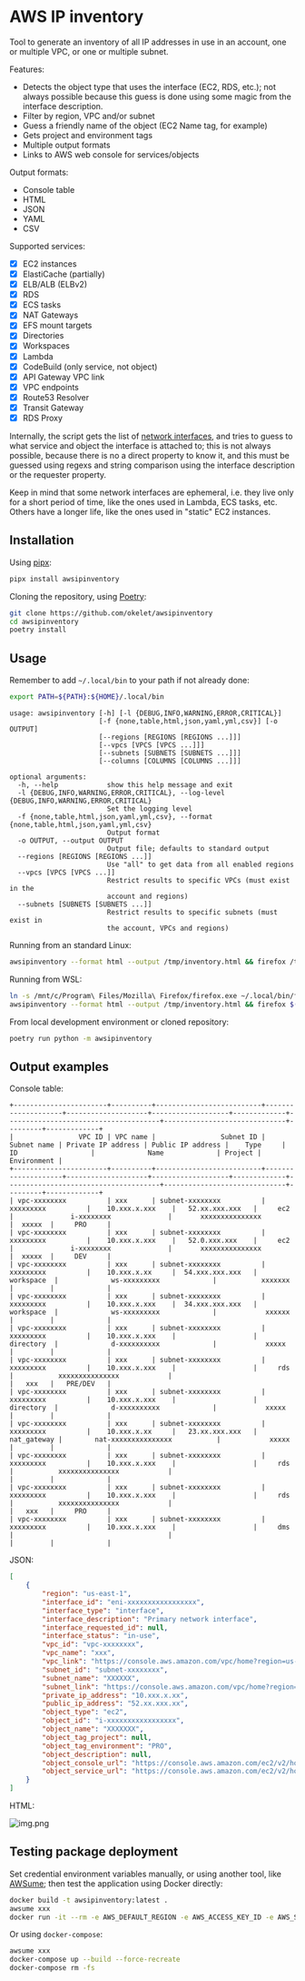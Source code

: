 
# AWS IP inventory

Tool to generate an inventory of all IP addresses in use in an account, one or multiple VPC, or one or multiple subnet.

Features:

* Detects the object type that uses the interface (EC2, RDS, etc.); not always possible because this guess is done using some magic from the interface description.
* Filter by region, VPC and/or subnet
* Guess a friendly name of the object (EC2 Name tag, for example)
* Gets project and environment tags
* Multiple output formats
* Links to AWS web console for services/objects

Output formats:

* Console table
* HTML
* JSON
* YAML
* CSV

Supported services:

* [x] EC2 instances
* [x] ElastiCache (partially)
* [x] ELB/ALB (ELBv2)
* [x] RDS
* [x] ECS tasks
* [x] NAT Gateways
* [x] EFS mount targets
* [x] Directories
* [x] Workspaces
* [x] Lambda
* [x] CodeBuild (only service, not object)
* [x] API Gateway VPC link
* [x] VPC endpoints
* [x] Route53 Resolver
* [x] Transit Gateway
* [x] RDS Proxy

Internally, the script gets the list of [network interfaces](https://boto3.amazonaws.com/v1/documentation/api/latest/reference/services/ec2.html#EC2.Client.describe_network_interfaces),
and tries to guess to what service and object the interface is attached to; this is not always possible, because there is no a direct property
to know it, and this must be guessed using regexs and string comparison using the interface description or the requester property.

Keep in mind that some network interfaces are ephemeral, i.e. they live only for a short period of time, like the ones used in Lambda,
ECS tasks, etc. Others have a longer life, like the ones used in "static" EC2 instances.

## Installation

Using [pipx](https://github.com/pypa/pipx):

```bash
pipx install awsipinventory
```

Cloning the repository, using [Poetry](https://python-poetry.org/):

```bash
git clone https://github.com/okelet/awsipinventory
cd awsipinventory
poetry install
```

## Usage

Remember to add `~/.local/bin` to your path if not already done:

```bash
export PATH=${PATH}:${HOME}/.local/bin
```

```text
usage: awsipinventory [-h] [-l {DEBUG,INFO,WARNING,ERROR,CRITICAL}]
                      [-f {none,table,html,json,yaml,yml,csv}] [-o OUTPUT]
                      [--regions [REGIONS [REGIONS ...]]]
                      [--vpcs [VPCS [VPCS ...]]]
                      [--subnets [SUBNETS [SUBNETS ...]]]
                      [--columns [COLUMNS [COLUMNS ...]]]

optional arguments:
  -h, --help            show this help message and exit
  -l {DEBUG,INFO,WARNING,ERROR,CRITICAL}, --log-level {DEBUG,INFO,WARNING,ERROR,CRITICAL}
                        Set the logging level
  -f {none,table,html,json,yaml,yml,csv}, --format {none,table,html,json,yaml,yml,csv}
                        Output format
  -o OUTPUT, --output OUTPUT
                        Output file; defaults to standard output
  --regions [REGIONS [REGIONS ...]]
                        Use "all" to get data from all enabled regions
  --vpcs [VPCS [VPCS ...]]
                        Restrict results to specific VPCs (must exist in the
                        account and regions)
  --subnets [SUBNETS [SUBNETS ...]]
                        Restrict results to specific subnets (must exist in
                        the account, VPCs and regions)
```

Running from an standard Linux:

```bash
awsipinventory --format html --output /tmp/inventory.html && firefox /tmp/inventory.html
```

Running from WSL:

```bash
ln -s /mnt/c/Program\ Files/Mozilla\ Firefox/firefox.exe ~/.local/bin/firefox
awsipinventory --format html --output /tmp/inventory.html && firefox $(wslpath -w /tmp/inventory.html)
```

From local development environment or cloned repository:

```bash
poetry run python -m awsipinventory
```

## Output examples

Console table:

```text
+-----------------------+----------+--------------------------+--------------------+--------------------+-------------------+-------------+--------------------------------------+------------------------------+---------+-------------+
|                VPC ID | VPC name |                Subnet ID |        Subnet name | Private IP address | Public IP address |    Type     |                  ID                  |             Name             | Project | Environment |
+-----------------------+----------+--------------------------+--------------------+--------------------+-------------------+-------------+--------------------------------------+------------------------------+---------+-------------+
| vpc-xxxxxxxx          | xxx      | subnet-xxxxxxxx          | xxxxxxxxx          |    10.xxx.x.xxx    |   52.xx.xxx.xxx   |     ec2     |              i-xxxxxxxx              |       xxxxxxxxxxxxxxx        |  xxxxx  |     PRO     |
| vpc-xxxxxxxx          | xxx      | subnet-xxxxxxxx          | xxxxxxxxx          |    10.xxx.x.xxx    |   52.0.xxx.xxx    |     ec2     |              i-xxxxxxxx              |       xxxxxxxxxxxxxxx        |  xxxxx  |     DEV     |
| vpc-xxxxxxxx          | xxx      | subnet-xxxxxxxx          | xxxxxxxxx          |    10.xxx.x.xx     |  54.xxx.xxx.xxx   |  workspace  |             ws-xxxxxxxxx             |           xxxxxxx            |         |             |
| vpc-xxxxxxxx          | xxx      | subnet-xxxxxxxx          | xxxxxxxxx          |    10.xxx.x.xxx    |  34.xxx.xxx.xxx   |  workspace  |             ws-xxxxxxxxx             |            xxxxxx            |         |             |
| vpc-xxxxxxxx          | xxx      | subnet-xxxxxxxx          | xxxxxxxxx          |    10.xxx.x.xxx    |                   |  directory  |             d-xxxxxxxxxx             |            xxxxx             |         |             |
| vpc-xxxxxxxx          | xxx      | subnet-xxxxxxxx          | xxxxxxxxx          |    10.xxx.x.xxx    |                   |     rds     |           xxxxxxxxxxxxxxx            |                              |   xxx   |   PRE/DEV   |
| vpc-xxxxxxxx          | xxx      | subnet-xxxxxxxx          | xxxxxxxxx          |    10.xxx.x.xxx    |                   |  directory  |             d-xxxxxxxxxx             |            xxxxx             |         |             |
| vpc-xxxxxxxx          | xxx      | subnet-xxxxxxxx          | xxxxxxxxx          |    10.xxx.x.xx     |   23.xx.xxx.xxx   | nat_gateway |        nat-xxxxxxxxxxxxxxx           |            xxxxx             |         |             |
| vpc-xxxxxxxx          | xxx      | subnet-xxxxxxxx          | xxxxxxxxx          |    10.xxx.x.xxx    |                   |     rds     |           xxxxxxxxxxxxxxx            |                              |         |             |
| vpc-xxxxxxxx          | xxx      | subnet-xxxxxxxx          | xxxxxxxxx          |    10.xxx.x.xxx    |                   |     rds     |           xxxxxxxxxxxxxxx            |                              |   xxx   |     PRO     |
| vpc-xxxxxxxx          | xxx      | subnet-xxxxxxxx          | xxxxxxxxx          |    10.xxx.x.xxx    |                   |     dms     |                                      |                              |         |             |
```

JSON:

```json
[
    {
        "region": "us-east-1",
        "interface_id": "eni-xxxxxxxxxxxxxxxxx",
        "interface_type": "interface",
        "interface_description": "Primary network interface",
        "interface_requested_id": null,
        "interface_status": "in-use",
        "vpc_id": "vpc-xxxxxxxx",
        "vpc_name": "xxx",
        "vpc_link": "https://console.aws.amazon.com/vpc/home?region=us-east-1#vpcs:VpcId=vpc-xxxxxxxx;sort=VpcId",
        "subnet_id": "subnet-xxxxxxxx",
        "subnet_name": "XXXXXX",
        "subnet_link": "https://console.aws.amazon.com/vpc/home?region=us-east-1#subnets:SubnetId=subnet-xxxxxxxx;sort=SubnetId",
        "private_ip_address": "10.xxx.x.xx",
        "public_ip_address": "52.xx.xxx.xx",
        "object_type": "ec2",
        "object_id": "i-xxxxxxxxxxxxxxxxx",
        "object_name": "XXXXXXX",
        "object_tag_project": null,
        "object_tag_environment": "PRO",
        "object_description": null,
        "object_console_url": "https://console.aws.amazon.com/ec2/v2/home?region=us-east-1#Instances:search=i-xxxxxxxxxxxxxxxxx;sort=instanceId",
        "object_service_url": "https://console.aws.amazon.com/ec2/v2/home?region=us-east-1#Instances:"
    }
]
```

HTML:

![img.png](output_html.png)

## Testing package deployment

Set credential environment variables manually, or using another tool, like [AWSume](https://github.com/trek10inc/awsume); then test the application
using Docker directly:

```bash
docker build -t awsipinventory:latest .
awsume xxx
docker run -it --rm -e AWS_DEFAULT_REGION -e AWS_ACCESS_KEY_ID -e AWS_SECRET_ACCESS_KEY -e AWS_SESSION_TOKEN awsipinventory:latest --log-level debug -f json
```

Or using `docker-compose`:

```bash
awsume xxx
docker-compose up --build --force-recreate
docker-compose rm -fs
```
